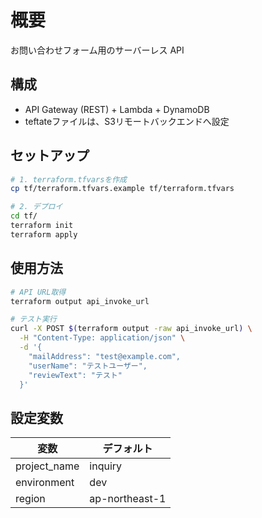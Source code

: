 # 概要

お問い合わせフォーム用のサーバーレス API

## 構成

- API Gateway (REST) + Lambda + DynamoDB
- teftateファイルは、S3リモートバックエンドへ設定

## セットアップ

```bash
# 1. terraform.tfvarsを作成
cp tf/terraform.tfvars.example tf/terraform.tfvars

# 2. デプロイ
cd tf/
terraform init
terraform apply
```

## 使用方法

```bash
# API URL取得
terraform output api_invoke_url

# テスト実行
curl -X POST $(terraform output -raw api_invoke_url) \
  -H "Content-Type: application/json" \
  -d '{
    "mailAddress": "test@example.com",
    "userName": "テストユーザー",
    "reviewText": "テスト"
  }'
```

## 設定変数

| 変数 | デフォルト |
|------|-----------|
| project_name | inquiry |
| environment | dev |
| region | ap-northeast-1 |